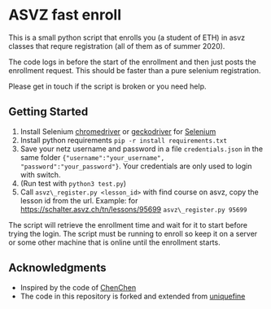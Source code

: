 # ASVZ fast enroll 

This is a small python script that enrolls you (a student of ETH) in asvz classes that requre registration (all of them as of summer 2020).

The code logs in before the start of the enrollment and then just posts the enrollment request. This should be faster than a pure selenium registration.

Please get in touch if the script is broken or you need help. 

## Getting Started 
1. Install Selenium [chromedriver](https://chromedriver.chromium.org/getting-started#Setup) or [geckodriver](https://github.com/mozilla/geckodriver/releases) for [Selenium](http://www.seleniumhq.org/)
2. Install python requirements `pip -r install requirements.txt`
3. Save your netz username and password in a file `credentials.json` in the same folder ```{"username":"your_username", "password":"your_password"}```. Your credentials are only used to login with switch.
4. (Run test with `python3 test.py`)
5. Call `asvz\_register.py <lesson_id>` with find course on asvz, copy the lesson id from the url. 
   Example: for https://schalter.asvz.ch/tn/lessons/95699 `asvz\_register.py 95699`

The script will retrieve the enrollment time and wait for it to start before trying the login. The script must be running to enroll so keep it on a server or some other machine that is online until the enrollment starts.

## Acknowledgments

* Inspired by the code of [ChenChen](https://github.com/ChenchenYo/LoginCode)
* The code in this repository is forked and extended from [uniquefine](https://github.com/uniquefine/asvz_fast_enroll)